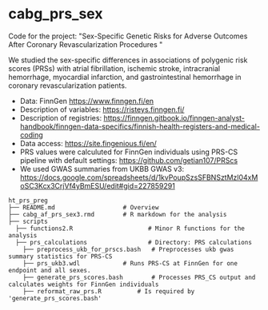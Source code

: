 # cabg_prs_sex
Code for the project: "Sex-Specific Genetic Risks for Adverse Outcomes  After Coronary Revascularization Procedures "

We studied the sex-specific differences in associations of polygenic risk scores (PRSs) with atrial fibrillation, ischemic stroke, intracranial hemorrhage, myocardial infarction, and gastrointestinal hemorrhage in coronary revascularization patients. 

* Data: FinnGen https://www.finngen.fi/en
* Description of variables: https://risteys.finngen.fi/
* Description of registries: https://finngen.gitbook.io/finngen-analyst-handbook/finngen-data-specifics/finnish-health-registers-and-medical-coding
* Data access: https://site.fingenious.fi/en/
* PRS values were calculuted for FinnGen individuals using PRS-CS pipeline with default settings: https://github.com/getian107/PRScs
* We used GWAS summaries from UKBB GWAS v3: https://docs.google.com/spreadsheets/d/1kvPoupSzsSFBNSztMzl04xMoSC3Kcx3CrjVf4yBmESU/edit#gid=227859291

```
ht_prs_preg
├── README.md                   # Overview
├── cabg_af_prs_sex3.rmd        # R markdown for the analysis
├── scripts
  ├── functions2.R                     # Minor R functions for the analysis
  ├── prs_calculations                 # Directory: PRS calculations
	├── preprocess_ukb_for_prscs.bash	# Preprocesses ukb gwas summary statistics for PRS-CS
	├── prs_ukb3.wdl			# Runs PRS-CS at FinnGen for one endpoint and all sexes.
	├── generate_prs_scores.bash		# Processes PRS_CS output and calculates weights for FinnGen individuals
	├── reformat_raw_prs.R 			# Is required by 'generate_prs_scores.bash'

```
